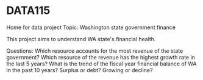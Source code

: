 # DATA115
Home for data project
Topic: Washington state government finance

This project aims to understand WA state's financial health.

Questions:
Which resource accounts for the most revenue of the state government?
Which resource of the revenue has the highest growth rate in the last 5 years?
What is the trend of the fiscal year financial balance of WA in the past 10 years? Surplus or debt? Growing or decline?
